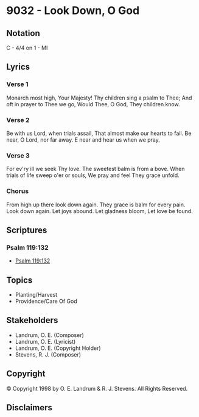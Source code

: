 # 9032 - Look Down, O God

## Notation

C - 4/4 on 1 - MI

## Lyrics

### Verse 1

Monarch most high, Your Majesty! Thy children sing a psalm to Thee; And oft in prayer to Thee we go, Would Thee, O God, They children know.

### Verse 2

Be with us Lord, when trials assail, That almost make our hearts to fail. Be near, O Lord, nor far away. E near and hear us when we pray.

### Verse 3

For ev'ry ill we seek Thy love. The sweetest balm is from a bove. When trials of life sweep o'er or souls, We pray and feel They grace unfold.

### Chorus

From high up there look down again. They grace is balm for every pain. Look down again. Let joys abound. Let gladness bloom, Let love be found.


## Scriptures

### Psalm 119:132

- [Psalm 119:132](https://www.biblegateway.com/passage/?search=Psalm%20119%3A132)


## Topics

- Planting/Harvest
- Providence/Care Of God

## Stakeholders

- Landrum, O. E. (Composer)
- Landrum, O. E. (Lyricist)
- Landrum, O. E. (Copyright Holder)
- Stevens, R. J. (Composer)

## Copyright

© Copyright 1998 by O. E. Landrum & R. J. Stevens. All Rights Reserved.


## Disclaimers


